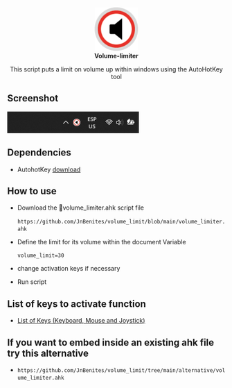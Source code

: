 <p align="center">
  <br>
  <picture>
    <img src="./icon.png" width="100" height="100" alt="Volume-limiter">
  </picture>
  <br>
  <strong>Volume-limiter</strong>
</p>
<p align="center">This script puts a limit on volume up within windows using the AutoHotKey tool</p>

## Screenshot
  <picture>
    <img src="./Screenshot/Screenshot.png" height="50" alt="Volume-limiter">
  </picture>

## Dependencies
- AutohotKey    [download](https://www.autohotkey.com/)

## How to use

- Download the 📄volume_limiter.ahk script file

  ``
  https://github.com/JnBenites/volume_limit/blob/main/volume_limiter.ahk
  ``

- Define the limit for its volume within the document Variable

  ```
  volume_limit=30
  ```
- change activation keys if necessary
- Run script

## List of keys to activate function
- [List of Keys (Keyboard, Mouse and Joystick)](https://www.autohotkey.com/docs/v1/KeyList.htm)

## If you want to embed inside an existing ahk file try this alternative
-
  ``
  https://github.com/JnBenites/volume_limit/tree/main/alternative/volume_limiter.ahk
  ``
